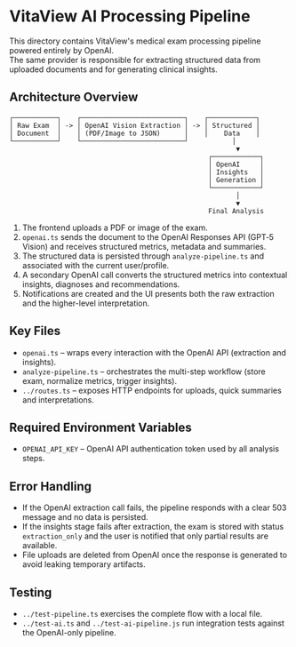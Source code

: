 # VitaView AI Processing Pipeline

This directory contains VitaView's medical exam processing pipeline powered entirely by OpenAI.  
The same provider is responsible for extracting structured data from uploaded documents and for generating clinical insights.

## Architecture Overview

```
┌───────────┐    ┌──────────────────────────┐    ┌────────────┐
│ Raw Exam  │ -> │ OpenAI Vision Extraction │ -> │ Structured │
│ Document  │    │ (PDF/Image to JSON)      │    │    Data    │
└───────────┘    └──────────────────────────┘           │
                                                         ▼
                                                  ┌────────────┐
                                                  │ OpenAI     │
                                                  │ Insights   │
                                                  │ Generation │
                                                  └────────────┘
                                                         │
                                                         ▼
                                                  Final Analysis
```

1. The frontend uploads a PDF or image of the exam.
2. `openai.ts` sends the document to the OpenAI Responses API (GPT‑5 Vision) and receives structured metrics, metadata and summaries.
3. The structured data is persisted through `analyze-pipeline.ts` and associated with the current user/profile.
4. A secondary OpenAI call converts the structured metrics into contextual insights, diagnoses and recommendations.
5. Notifications are created and the UI presents both the raw extraction and the higher-level interpretation.

## Key Files

- `openai.ts` – wraps every interaction with the OpenAI API (extraction and insights).
- `analyze-pipeline.ts` – orchestrates the multi-step workflow (store exam, normalize metrics, trigger insights).
- `../routes.ts` – exposes HTTP endpoints for uploads, quick summaries and interpretations.

## Required Environment Variables

- `OPENAI_API_KEY` – OpenAI API authentication token used by all analysis steps.

## Error Handling

- If the OpenAI extraction call fails, the pipeline responds with a clear 503 message and no data is persisted.
- If the insights stage fails after extraction, the exam is stored with status `extraction_only` and the user is notified that only partial results are available.
- File uploads are deleted from OpenAI once the response is generated to avoid leaking temporary artifacts.

## Testing

- `../test-pipeline.ts` exercises the complete flow with a local file.
- `../test-ai.ts` and `../test-ai-pipeline.js` run integration tests against the OpenAI-only pipeline.

